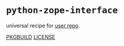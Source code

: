 # `python-zope-interface`

universal recipe for [user repo](../themartiancompany/ur).

[PKGBUILD](PKGBUILD)
[LICENSE](COPYING)
